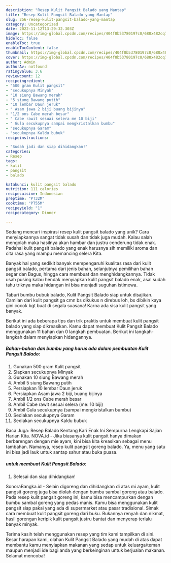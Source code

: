```yaml
---
description: "Resep Kulit Pangsit Balado yang Mantap"
title: "Resep Kulit Pangsit Balado yang Mantap"
slug: 256-resep-kulit-pangsit-balado-yang-mantap
category: Uncategorized
date: 2022-11-12T13:29:32.303Z
image: https://img-global.cpcdn.com/recipes/404f0b53780197c0/680x482cq70/kulit-pangsit-balado-foto-resep-utama.jpg
hideToc: false
enableToc: true
enableTocContent: false
thumbnail: https://img-global.cpcdn.com/recipes/404f0b53780197c0/680x482cq70/kulit-pangsit-balado-foto-resep-utama.jpg
cover: https://img-global.cpcdn.com/recipes/404f0b53780197c0/680x482cq70/kulit-pangsit-balado-foto-resep-utama.jpg
author: Admin
authorAv: notfound
ratingvalue: 3.6
reviewcount: 12
recipeingredient:
- "500 gram Kulit pangsit"
- "secukupnya Minyak"
- "10 siung Bawang merah"
- "5 siung Bawang putih"
- "10 lembar Daun jeruk"
- " Asam jawa 2 biji buang bijinya"
- "1/2 ons Cabe merah besar"
- " Cabe rawit sesuai selera me 10 biji"
- " Gula secukupnya sampai mengkristalkan bumbu"
- "secukupnya Garam"
- "secukupnya Kaldu bubuk"
recipeinstructions:

- "Sudah jadi dan siap dihidangkan!"
categories:
- Resep
tags:
- kulit
- pangsit
- balado

katakunci: kulit pangsit balado 
nutrition: 111 calories
recipecuisine: Indonesian
preptime: "PT32M"
cooktime: "PT55M"
recipeyield: "1"
recipecategory: Dinner

---
```





Sedang mencari inspirasi resep kulit pangsit balado yang unik? Cara menyiapkannya sangat tidak susah dan tidak juga mudah. Kalau salah mengolah maka hasilnya akan hambar dan justru cenderung tidak enak. Padahal kulit pangsit balado yang enak harusnya sih memiliki aroma dan cita rasa yang mampu memancing selera Kita.





Banyak hal yang sedikit banyak mempengaruhi kualitas rasa dari kulit pangsit balado, pertama dari jenis bahan, selanjutnya pemilihan bahan segar dan Bagus, hingga cara membuat dan menghidangkannya. Tidak usah pusing kalau hendak menyiapkan kulit pangsit balado enak,      asal sudah tahu triknya maka hidangan ini bisa menjadi suguhan istimewa.














Taburi bumbu bubuk balado, Kulit Pangsit Balado siap untuk disajikan. Camilan dari kulit pangsit ga cmn bs dikukus n direbus loh, bs dibikin kaya gini cocok bgt buat di segala suasana! Karna ada sisa kulit pangsit yang banyak.






Berikut ini ada beberapa tips dan trik praktis untuk membuat kulit pangsit balado yang siap dikreasikan. Kamu dapat membuat Kulit Pangsit Balado menggunakan 11 bahan dan 0 langkah pembuatan. Berikut ini langkah-langkah dalam menyiapkan hidangannya.

<!--inarticleads1-->

##### Bahan-bahan dan bumbu yang harus ada dalam pembuatan Kulit Pangsit Balado:

1. Gunakan 500 gram Kulit pangsit
1. Siapkan secukupnya Minyak
1. Gunakan 10 siung Bawang merah
1. Ambil 5 siung Bawang putih
1. Persiapkan 10 lembar Daun jeruk
1. Persiapkan  Asam jawa 2 biji, buang bijinya
1. Ambil 1/2 ons Cabe merah besar
1. Ambil  Cabe rawit sesuai selera (me: 10 biji)
1. Ambil  Gula secukupnya (sampai mengkristalkan bumbu)
1. Sediakan secukupnya Garam
1. Sediakan secukupnya Kaldu bubuk


Baca Juga: Resep Balado Kentang Kari Enak Ini Sempurna Lengkapi Sajian Harian Kita. NOVA.id - Jika biasanya kulit pangsit hanya dimakan berbarengan dengan mie ayam, kini bisa kita kreasikan sebagai menu tambahan. Namanya, resep kulit pangsit goreng balado. Ya, menu yang satu ini bisa jadi lauk untuk santap sahur atau buka puasa. 

<!--inarticleads2-->

#####  untuk membuat Kulit Pangsit Balado:


1. Selesai dan siap dihidangkan!

SonoraBangka.id - Selain digoreng dan dihidangkan di atas mi ayam, kulit pangsit goreng juga bisa diolah dengan bumbu sambal goreng atau balado. Pada resep kulit pangsit goreng ini, kamu bisa mencampurkan dengan bumbu sambal goreng yang pedas manis. Kamu bisa menggunakan kulit pangsit siap pakai yang ada di supermarket atau pasar tradisional. Simak cara membuat kulit pangsit goreng dari buku. Bukannya renyah dan nikmat, hasil gorengan keripik kulit pangsit justru bantat dan menyerap terlalu banyak minyak. 

Terima kasih telah menggunakan resep yang tim kami tampilkan di sini. Besar harapan kami, olahan Kulit Pangsit Balado yang mudah di atas dapat membantu kamu menyiapkan makanan yang sedap untuk keluarga/teman maupun menjadi ide bagi anda yang berkeinginan untuk berjualan makanan. Selamat mencoba!
